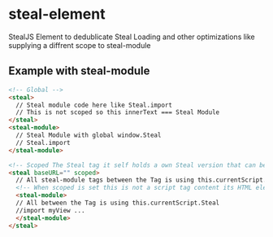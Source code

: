 # steal-element
StealJS Element to dedublicate Steal Loading and other optimizations like supplying a diffrent scope to steal-module

## Example with steal-module
```html
<!-- Global -->
<steal>
  // Steal module code here like Steal.import
  // This is not scoped so this innerText === Steal Module
</steal>
<steal-module>
  // Steal Module with global window.Steal 
  // Steal.import
</steal-module>
```

```html
<!-- Scoped The Steal tag it self holds a own Steal version that can be shared via selecting the tag-->
<steal baseURL="" scoped>
  // All steal-module tags between the Tag is using this.currentScript.Steal
  <!-- When scoped is set this is not a script tag content its HTML element-->
  <steal-module>
  // All between the Tag is using this.currentScript.Steal
  //import myView ...
  </steal-module>
</steal>
```
